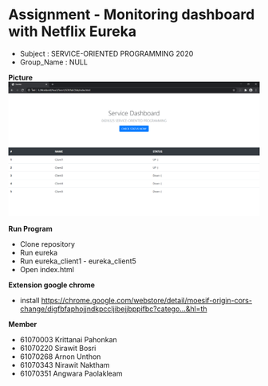# Assignment - Monitoring dashboard with Netflix Eureka

- Subject : SERVICE-ORIENTED PROGRAMMING 2020
- Group_Name : NULL

**Picture**
![Screen](https://github.com/stupidwolfy/SOP_2020/blob/master/lab/lab8/Index_screenshot.PNG)

**Run Program**

- Clone repository
- Run eureka
- Run eureka_client1 - eureka_client5
- Open index.html

**Extension google chrome**

- install https://chrome.google.com/webstore/detail/moesif-origin-cors-change/digfbfaphojjndkpccljibejjbppifbc?catego...&hl=th

**Member**

- 61070003 Krittanai Pahonkan
- 61070220 Sirawit Bosri
- 61070268 Arnon Unthon
- 61070343 Nirawit Naktham
- 61070351 Angwara Paolakleam
